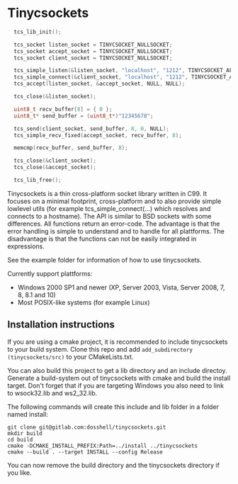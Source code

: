 Tinycsockets
============

```cpp
  tcs_lib_init();

  tcs_socket listen_socket = TINYCSOCKET_NULLSOCKET;
  tcs_socket accept_socket = TINYCSOCKET_NULLSOCKET;
  tcs_socket client_socket = TINYCSOCKET_NULLSOCKET;

  tcs_simple_listen(&listen_socket, "localhost", "1212", TINYCSOCKET_AF_INET);
  tcs_simple_connect(&client_socket, "localhost", "1212", TINYCSOCKET_AF_INET, TINYCSOCKET_SOCK_STREAM);
  tcs_accept(listen_socket, &accept_socket, NULL, NULL);

  tcs_close(&listen_socket);

  uint8_t recv_buffer[8] = { 0 };
  uint8_t* send_buffer = (uint8_t*)"12345678";

  tcs_send(client_socket, send_buffer, 8, 0, NULL);
  tcs_simple_recv_fixed(accept_socket, recv_buffer, 8);

  memcmp(recv_buffer, send_buffer, 8);

  tcs_close(&client_socket);
  tcs_close(&accept_socket);

  tcs_lib_free();
```

Tinycsockets is a thin cross-platform socket library written in C99. It focuses
on a minimal footprint, cross-platform and to also provide simple lowlevel utils
(for example tcs_simple_connect(...) which resolves and connects to a hostname).
The API is similar to BSD sockets with some differences. All functions return an
error-code. The advantage is that the error handling is simple to understand and
to handle for all plattforms. The disadvantage is that the functions can not be
easily integrated in expressions.

See the example folder for information of how to use tinycsockets.

Currently support plattforms:
- Windows 2000 SP1 and newer (XP, Server 2003, Vista, Server 2008, 7, 8, 8.1 and 10)
- Most POSIX-like systems (for example Linux)

Installation instructions
------------

If you are using a cmake project, it is recommended to include tinycsockets to
your build system. Clone this repo and add `add_subdirectory (tinycsockets/src)`
to your CMakeLists.txt.

You can also build this project to get a lib directory and an include directoy.
Generate a build-system out of tinycsockets with cmake and build the install
target. Don't forget that if you are targeting Windows you also need to link to
wsock32.lib and ws2_32.lib.

The following commands will create this include and lib folder in a folder named
install:

```
git clone git@gitlab.com:dosshell/tinycsockets.git
mkdir build
cd build
cmake -DCMAKE_INSTALL_PREFIX:Path=../install ../tinycsockets
cmake --build . --target INSTALL --config Release
```
You can now remove the build directory and the tinycsockets directory if you
like.
